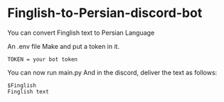 # Finglish-to-Persian-discord-bot
You can convert Finglish text to Persian Language

An .env file Make and put a token in it.

```
TOKEN = your bot token
```

You can now run main.py
And in the discord, deliver the text as follows:

```
$Finglish 
Finglish text
```
